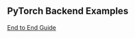 ## PyTorch Backend Examples
[End to End Guide](https://medium.com/towards-data-science/deploying-pytorch-models-with-nvidia-triton-inference-server-bb139066a387)
